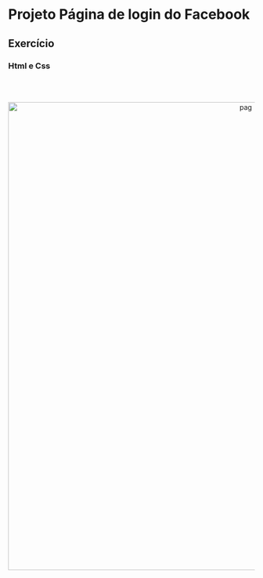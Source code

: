 # Projeto Página de login do Facebook

## Exercício

### Html e Css 
<br>
<br>
<p align="center">
<img width="955" alt="pag" src="https://user-images.githubusercontent.com/96086296/163041709-13f4cd7a-0147-423d-9fc2-49a2976c7e2a.png">
</p>
